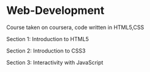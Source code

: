 # Web-Development
Course taken on coursera, code written in HTML5,CSS

Section 1:  Introduction to HTML5


Section 2:  Introduction to CSS3


Section 3: Interactivity with JavaScript
